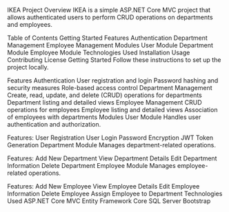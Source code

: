 IKEA Project
Overview
IKEA is a simple ASP.NET Core MVC project that allows authenticated users to perform CRUD operations on departments and employees.

Table of Contents
Getting Started
Features
Authentication
Department Management
Employee Management
Modules
User Module
Department Module
Employee Module
Technologies Used
Installation
Usage
Contributing
License
Getting Started
Follow these instructions to set up the project locally.

Features
Authentication
User registration and login
Password hashing and security measures
Role-based access control
Department Management
Create, read, update, and delete (CRUD) operations for departments
Department listing and detailed views
Employee Management
CRUD operations for employees
Employee listing and detailed views
Association of employees with departments
Modules
User Module
Handles user authentication and authorization.

Features:
User Registration
User Login
Password Encryption
JWT Token Generation
Department Module
Manages department-related operations.

Features:
Add New Department
View Department Details
Edit Department Information
Delete Department
Employee Module
Manages employee-related operations.

Features:
Add New Employee
View Employee Details
Edit Employee Information
Delete Employee
Assign Employee to Department
Technologies Used
ASP.NET Core MVC
Entity Framework Core
SQL Server
Bootstrap

